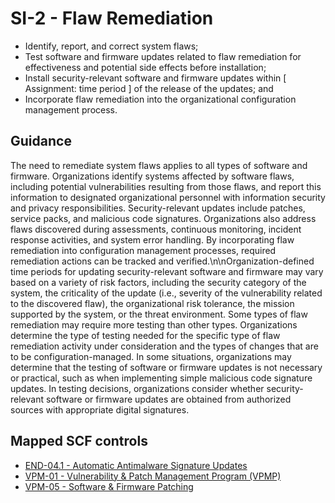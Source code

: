 # SI-2 - Flaw Remediation
- Identify, report, and correct system flaws;
- Test software and firmware updates related to flaw remediation for effectiveness and potential side effects before installation;
- Install security-relevant software and firmware updates within \[ Assignment: time period \] of the release of the updates; and
- Incorporate flaw remediation into the organizational configuration management process.
## Guidance
The need to remediate system flaws applies to all types of software and firmware. Organizations identify systems affected by software flaws, including potential vulnerabilities resulting from those flaws, and report this information to designated organizational personnel with information security and privacy responsibilities. Security-relevant updates include patches, service packs, and malicious code signatures. Organizations also address flaws discovered during assessments, continuous monitoring, incident response activities, and system error handling. By incorporating flaw remediation into configuration management processes, required remediation actions can be tracked and verified.\n\nOrganization-defined time periods for updating security-relevant software and firmware may vary based on a variety of risk factors, including the security category of the system, the criticality of the update (i.e., severity of the vulnerability related to the discovered flaw), the organizational risk tolerance, the mission supported by the system, or the threat environment. Some types of flaw remediation may require more testing than other types. Organizations determine the type of testing needed for the specific type of flaw remediation activity under consideration and the types of changes that are to be configuration-managed. In some situations, organizations may determine that the testing of software or firmware updates is not necessary or practical, such as when implementing simple malicious code signature updates. In testing decisions, organizations consider whether security-relevant software or firmware updates are obtained from authorized sources with appropriate digital signatures.
## Mapped SCF controls
- [END-04.1 - Automatic Antimalware Signature Updates](../scf/end-041-automaticantimalwaresignatureupdates.md)
- [VPM-01 - Vulnerability & Patch Management Program (VPMP)](../scf/vpm-01-vulnerability&patchmanagementprogram(vpmp).md)
- [VPM-05 - Software & Firmware Patching](../scf/vpm-05-software&firmwarepatching.md)